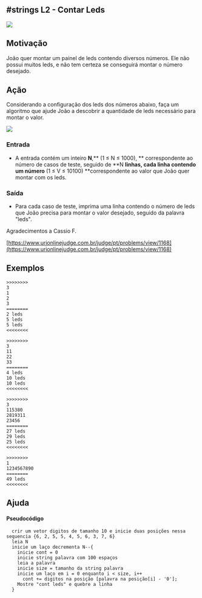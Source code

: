 ## #strings L2 - Contar Leds


![](https://raw.githubusercontent.com/qxcodefup/arcade/master/base/096/__capa.jpg)

## Motivação

João quer montar um painel de leds contendo diversos números. Ele não possui muitos leds, e não tem certeza se conseguirá montar o número desejado.
  
## Ação

Considerando a configuração dos leds dos números abaixo, faça um algoritmo que ajude João a descobrir a quantidade de leds necessário para montar o valor.

![](https://raw.githubusercontent.com/qxcodefup/arcade/master/base/096/__leds.png)

### Entrada

*   A entrada contém um inteiro **N**,** (1 ≤ N ≤ 1000), ** correspondente ao número de casos de teste, seguido de **N **linhas, cada linha contendo um número** (1 ≤ V ≤ 10100) **correspondente ao valor que João quer montar com os leds.

### Saída

*   Para cada caso de teste, imprima uma linha contendo o número de leds que João precisa para montar o valor desejado, seguido da palavra "leds".  

Agradecimentos a Cassio F.

[https://www.urionlinejudge.com.br/judge/pt/problems/view/1168](https://www.urionlinejudge.com.br/judge/pt/problems/view/1168)
  
## Exemplos

```
>>>>>>>>
3
1
2
3
========
2 leds
5 leds
5 leds
<<<<<<<<

>>>>>>>>
3
11
22
33
========
4 leds
10 leds
10 leds
<<<<<<<<

>>>>>>>>
3
115380
2819311
23456
========
27 leds
29 leds
25 leds
<<<<<<<<

>>>>>>>>
1
1234567890
========
49 leds
<<<<<<<<
```
## Ajuda
#### Pseudocódigo
```
  crir um vetor digitos de tamanho 10 e inicie duas posições nessa sequencia {6, 2, 5, 5, 4, 5, 6, 3, 7, 6}
  leia N
  inicie um laço decrementa N--{
    inicie cont = 0
    inicie string palavra com 100 espaços 
    leia a palavra
    inicie size = tamanho da string palavra
    inicie um laço em i = 0 enquanto i < size, i++
      cont += digitos na posição [palavra na posição[i] - '0'];
    Mostre "cont leds" e quebre a linha
  }
```
#
